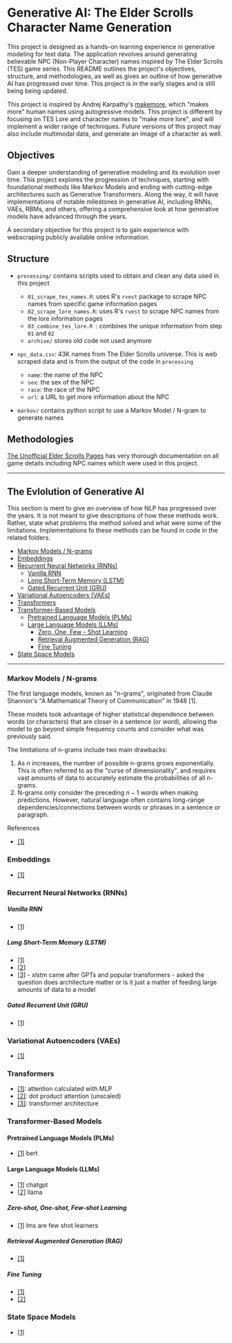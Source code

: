 # Generative AI: The Elder Scrolls Character Name Generation

This project is designed as a hands-on learning experience in generative modeling for text data. The application revolves around generating believable NPC (Non-Player Character) names inspired by The Elder Scrolls (TES) game series. This README outlines the project's objectives, structure, and methodologies, as well as gives an outline of how generative AI has progressed over time. This project is in the early stages and is still being being updated.

This project is inspired by Andrej Karpathy's [makemore](https://github.com/karpathy/makemore), which "makes more" human names using autogressive models. This project is different by focusing on TES Lore and character names to "make more lore", and will implement a wider range of techniques. Future versions of this project may also include multimodal data, and generate an image of a character as well.

## Objectives

Gain a deeper understanding of generative modeling and its evolution over time. This project explores the progression of techniques, starting with foundational methods like Markov Models and ending with cutting-edge architectures such as Generative Transformers. Along the way, it will have implementations of notable milestones in generative AI, including RNNs, VAEs, RBMs, and others, offering a comprehensive look at how generative models have advanced through the years.

A secondary objective for this project is to gain experience with webscraping publicly available online information.


## Structure

- `processing/` contains scripts used to obtain and clean any data used in this project
  - `01_scrape_tes_names.R`: uses R's `rvest` package to scrape NPC names from specific game information pages
  - `02_scrape_lore_names.R`: uses R's `rvest` to scrape NPC names from the lore information pages
  - `03_combine_tes_lore.R `: combines the unique information from step `01` and `02`
  - `archive/` stores old code not used anymore
 
- `npc_data.csv`: 43K names from The Elder Scrolls universe. This is web scraped data and is from the output of the code in `processing`
  - `name`: the name of the NPC
  - `sex`: the sex of the NPC
  - `race`: the race of the NPC
  - `url`: a URL to get more information about the NPC
 
- `markov/`  contains python script to use a Markov Model / N-gram to generate names


## Methodologies

[The Unofficial Elder Scrolls Pages](https://en.uesp.net/wiki/Main_Page) has very thorough documentation on all game details including NPC names which were used in this project.

---

## The Evlolution of Generative AI
This section is ment to give an overview of how NLP has progressed over the years. It is not meant to give descriptions of how these methods work. Rather, state what problems the method solved and what were some of the limitations. Implementations fo these methods can be found in code in the related folders.

- [Markov Models / N-grams](#markov-models--n-grams)
- [Embeddings](#embeddings)
- [Recurrent Neural Networks (RNNs)](#recurrent-neural-networks-rnns)
  - [Vanilla RNN](#vanilla-rnn)
  - [Long Short-Term Memory (LSTM)](#long-short-term-memory-lstm)
  - [Gated Recurrent Unit (GRU)](#gated-recurrent-unit-gru)
- [Variational Autoencoders (VAEs)](#variational-autoencoders-vaes)
- [Transformers](#transformers)
- [Transformer-Based Models](#transformer-based-models)
  - [Pretrained Language Models (PLMs)](#pretrained-language-models-plms)
  - [Large Language Models (LLMs)](#large-language-models-llms)
    - [Zero, One, Few - Shot Learning](#zero-shot-one-shot-few-shot-learning)
    - [Retrieval Augmented Generation (RAG)](#retrieval-augmented-generation-rag)
    - [Fine Tuning](#fine-tuning)
- [State Space Models](#state-space-models)

---

### Markov Models / N-grams

The first language models, known as "n-grams", originated from Claude Shannon's "A Mathematical Theory of Communication" in 1948 [1].

These models took advantage of higher statistical dependence between words (or characters) that are closer in a sentence (or word), allowing the model to go beyond simple frequency counts and consider what was previously said. 

The limitations of n-grams include two main drawbacks:

1. As $n$ increases, the number of possible n-grams grows exponentially. This is often referred to as the "curse of dimensionality", and requires vast amounts of data to accurately estimate the probabilities of all n-grams.
2. N-grams only consider the preceding $n−1$ words when making predictions. However, natural language often contains long-range dependencies/connections between words or phrases in a sentence or paragraph.


References
- [[1]](https://ieeexplore.ieee.org/stamp/stamp.jsp?tp=&arnumber=6773024)

### Embeddings
- [[1]](https://www.jmlr.org/papers/volume3/bengio03a/bengio03a.pdf)
### Recurrent Neural Networks (RNNs)

##### Vanilla RNN
- [[1]](https://icml.cc/2011/papers/524_icmlpaper.pdf)
##### Long Short-Term Memory (LSTM)
- [[1]](https://www.bioinf.jku.at/publications/older/2604.pdf)
- [[2]](https://arxiv.org/abs/1409.3215)
- [[3]](https://arxiv.org/abs/2405.04517) - xlstm came after GPTs and popular transformers - asked the question does architecture matter or is it just a matter of feeding large amounts of data to a model
##### Gated Recurrent Unit (GRU)
- [[1]](https://arxiv.org/abs/1406.1078)
### Variational Autoencoders (VAEs)
- [[1]](https://arxiv.org/abs/1511.06349)
### Transformers
- [[1]](https://arxiv.org/abs/1409.0473): attention calculated with MLP
- [[2]](https://arxiv.org/abs/1508.04025): dot product attention (unscaled)
- [[3]](https://arxiv.org/abs/1706.03762): transformer architecture 

### Transformer-Based Models

#### Pretrained Language Models (PLMs)
- [[1]](https://arxiv.org/abs/1810.04805) bert
#### Large Language Models (LLMs)
- [[1]](https://arxiv.org/abs/2203.02155) chatgpt
- [[2]](https://arxiv.org/abs/2302.13971) llama
##### Zero-shot, One-shot, Few-shot Learning
- [[1]](https://arxiv.org/abs/2005.14165) lms are few shot learners
##### Retrieval Augmented Generation (RAG)
- [[1]](https://arxiv.org/abs/2005.11401)
##### Fine Tuning
- [[1]](https://arxiv.org/abs/2106.09685)
- [[2]](https://arxiv.org/abs/2305.14314)


### State Space Models
- [[1]](https://arxiv.org/abs/2312.00752)
